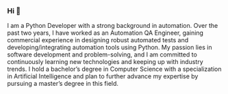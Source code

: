 ### Hi 🐹

I am a Python Developer with a strong background in automation. Over the past two years, I have worked as an Automation QA Engineer, gaining commercial experience in designing robust automated tests and developing/integrating automation tools using Python. My passion lies in software development and problem-solving, and I am committed to continuously learning new technologies and keeping up with industry trends. I hold a bachelor’s degree in Computer Science with a specialization in Artificial Intelligence and plan to further advance my expertise by pursuing a master’s degree in this field.

<!--
**Maksym637/Maksym637** is a ✨ _special_ ✨ repository because its `README.md` (this file) appears on your GitHub profile.

Here are some ideas to get you started:

- 🔭 I’m currently working on ...
- 🌱 I’m currently learning ...
- 👯 I’m looking to collaborate on ...
- 🤔 I’m looking for help with ...
- 💬 Ask me about ...
- 📫 How to reach me: ...
- 😄 Pronouns: ...
- ⚡ Fun fact: ...
-->
